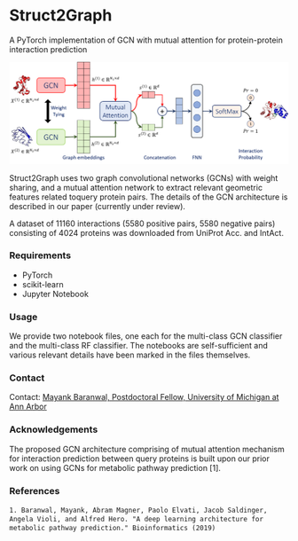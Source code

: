 # Struct2Graph
A PyTorch implementation of GCN with mutual attention for protein-protein interaction prediction

![Proposed GCN architecture with Mutual Attention Mechanism](approach.png)

Struct2Graph uses two graph  convolutional networks (GCNs) with weight sharing, and a mutual attention network to extract relevant geometric features related toquery protein pairs. The details of the GCN architecture is described in our paper (currently under review).

A dataset of 11160 interactions (5580 positive pairs, 5580 negative pairs) consisting of 4024 proteins was downloaded from UniProt Acc. and IntAct.

### Requirements
* PyTorch
* scikit-learn
* Jupyter Notebook

### Usage
We provide two notebook files, one each for the multi-class GCN classifier and the multi-class RF classifier. The notebooks are self-sufficient and various relevant details have been marked in the files themselves.

### Contact
Contact: <a href="https://web.eecs.umich.edu/~mayankb/">Mayank Baranwal, Postdoctoral Fellow, University of Michigan at Ann Arbor</a>

### Acknowledgements
The proposed GCN architecture comprising of mutual attention mechanism for interaction prediction between query proteins is built upon our prior work on using GCNs for metabolic pathway prediction [1].

### References
    1. Baranwal, Mayank, Abram Magner, Paolo Elvati, Jacob Saldinger, Angela Violi, and Alfred Hero. "A deep learning architecture for metabolic pathway prediction." Bioinformatics (2019)
